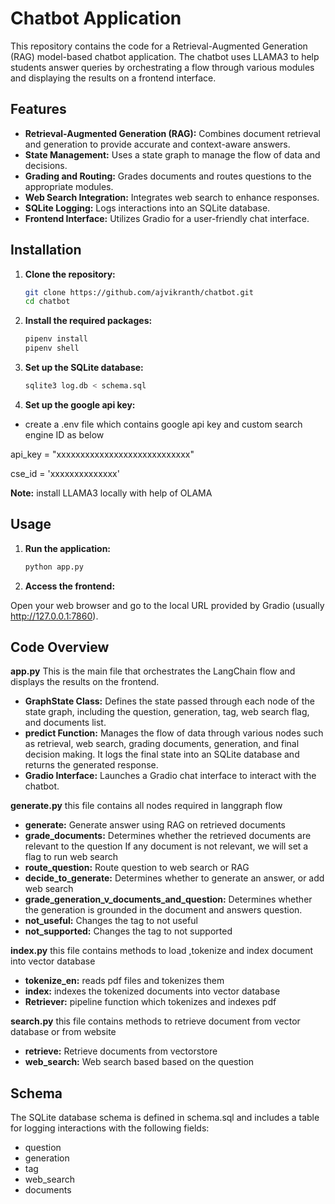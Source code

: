 # Chatbot Application

This repository contains the code for a Retrieval-Augmented Generation (RAG) model-based chatbot application. The chatbot uses LLAMA3 to help students answer queries by orchestrating a flow through various modules and displaying the results on a frontend interface.

## Features

- **Retrieval-Augmented Generation (RAG):** Combines document retrieval and generation to provide accurate and context-aware answers.
- **State Management:** Uses a state graph to manage the flow of data and decisions.
- **Grading and Routing:** Grades documents and routes questions to the appropriate modules.
- **Web Search Integration:** Integrates web search to enhance responses.
- **SQLite Logging:** Logs interactions into an SQLite database.
- **Frontend Interface:** Utilizes Gradio for a user-friendly chat interface.

## Installation

1. **Clone the repository:**

   ```bash
   git clone https://github.com/ajvikranth/chatbot.git
   cd chatbot


2. **Install the required packages:**

    ```bash
    pipenv install
    pipenv shell

3. **Set up the SQLite database:**

    ```bash
    sqlite3 log.db < schema.sql

3. **Set up the google api key:**

- create a .env file which contains google api key and custom search engine ID as below

api_key = "xxxxxxxxxxxxxxxxxxxxxxxxxxxx"

cse_id = 'xxxxxxxxxxxxxx'

**Note:** install LLAMA3 locally with help of OLAMA

## Usage
1. **Run the application:**

    ```bash
    python app.py

2. **Access the frontend:**

Open your web browser and go to the local URL provided by Gradio (usually http://127.0.0.1:7860).

## Code Overview

**app.py**
This is the main file that orchestrates the LangChain flow and displays the results on the frontend.

- **GraphState Class:** Defines the state passed through each node of the state graph, including the question, generation, tag, web search flag, and documents list.
- **predict Function:** Manages the flow of data through various nodes such as retrieval, web search, grading documents, generation, and final decision making. It logs the final state into an SQLite database and returns the generated response.
- **Gradio Interface:** Launches a Gradio chat interface to interact with the chatbot.

**generate.py**
this file contains all nodes required in langgraph flow

- **generate:** Generate answer using RAG on retrieved documents
- **grade_documents:** Determines whether the retrieved documents are relevant to the question If any document is not relevant, we will
set a flag to run web search
- **route_question:** Route question to web search or RAG
- **decide_to_generate:** Determines whether to generate an answer, or add web search
- **grade_generation_v_documents_and_question:** Determines whether the generation is grounded in the document and answers question.
- **not_useful:** Changes the tag to not useful
- **not_supported:** Changes the tag to not supported

**index.py**
this file contains methods to load ,tokenize and index document into vector database

- **tokenize_en:** reads pdf files and tokenizes them
- **index:** indexes the tokenized documents into vector database
- **Retriever:** pipeline function which tokenizes and indexes pdf

**search.py**
this file contains methods to retrieve document from vector database or from website

- **retrieve:** Retrieve documents from vectorstore
- **web_search:** Web search based based on the question

## Schema
The SQLite database schema is defined in schema.sql and includes a table for logging interactions with the following fields:

- question
- generation
- tag
- web_search
- documents
